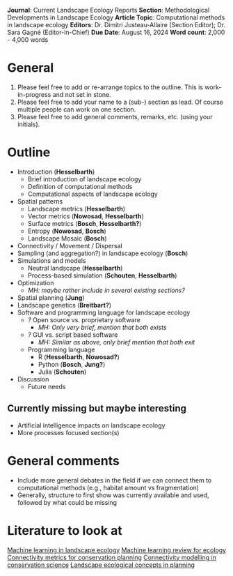 **Journal**: Current Landscape Ecology Reports
**Section**: Methodological Developments in Landscape Ecology
**Article Topic**: Computational methods in landscape ecology
**Editors**: Dr. Dimitri Justeau-Allaire (Section Editor); Dr. Sara Gagné (Editor-in-Chief)
**Due Date**: August 16, 2024
**Word count**: 2,000 - 4,000 words

# General
1. Please feel free to add or re-arrange topics to the outline. This is work-in-progress and not set in stone.
2. Please feel free to add your name to a (sub-) section as lead. Of course multiple people can work on one section.
3. Please feel free to add general comments, remarks, etc. (using your initials).

# Outline
- Introduction (**Hesselbarth**)
  - Brief introduction of landscape ecology
  - Definition of computational methods
  - Computational aspects of landscape ecology
- Spatial patterns
  - Landscape metrics (**Hesselbarth**)
  - Vector metrics (**Nowosad**, **Hesselbarth**)
  - Surface metrics (**Bosch**, **Hesselbarth?**)
  - Entropy (**Nowosad**, **Bosch**)
  - Landscape Mosaic (**Bosch**)
- Connectivity / Movement / Dispersal
- Sampling (and aggregation?) in landscape ecology (**Bosch**)
- Simulations and models
  - Neutral landscape (**Hesselbarth**)
  - Process-based simulation (**Schouten**, **Hesselbarth**)
- Optimization 
  - *MH: maybe rather include in several existing sections?*
- Spatial planning (**Jung**)
- Landscape genetics (**Breitbart?**)
- Software and programming language for landscape ecology
  - *?* Open source vs. proprietary software
    - *MH: Only very brief, mention that both exists*
  - *?* GUI vs. script based software
    - *MH: Similar as above, only brief mention that both exit*
  - Programming language
    - R (**Hesselbarth**, **Nowosad?**)
    - Python (**Bosch**, **Jung?**)
    - Julia (**Schouten**)
- Discussion
  - Future needs

## Currently missing but maybe interesting
- Artificial intelligence impacts on landscape ecology
- More processes focused section(s)

# General comments
- Include more general debates in the field if we can connect them to computational methods (e.g., habitat amount vs fragmentation)
- Generally, structure to first show was currently available and used, followed by what could be missing

# Literature to look at
[Machine learning in landscape ecology](https://doi.org/10.1007/s10980-021-01366-9)
[Machine learning review for ecology](https://doi.org/10.1111/2041-210X.14061)
[Connectivity metrics for conservation planning](https://doi.org/10.1016/j.biocon.2021.109008)
[Connectivity modelling in conservation science](https://doi.org/10.1038/s41598-022-20370-w)
[Landscape ecological concepts in planning](https://doi.org/10.1007/s10980-021-01193-y)
